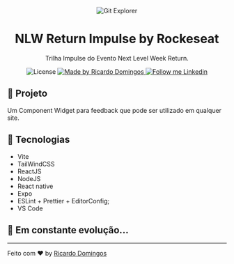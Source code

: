 <p align="center">
    <img alt="Git Explorer" src="./.github/Capa.png"/>
</p>

<h1 align="center">
	NLW Return Impulse by Rockeseat
</h1>

<p align="center">Trilha Impulse do Evento Next Level Week Return.</p>

<p align="center">
  <img alt="License" src="https://img.shields.io/badge/license-MIT-2ecc71">

  <a href="https://github.com/rickydomingos97">
    <img alt="Made by Ricardo Domingos" src="https://img.shields.io/badge/Made%20by-Ricky%20Domingos-2ecc71">
  </a>

  <a href="https://www.linkedin.com/in/rickydomingos/" target="_blank">
    <img alt="Follow me Linkedin" src="https://img.shields.io/badge/Follow%20up-rickydomingos-2ecc71?style=social&logo=linkedin">
  </a>
</p>

## 🚀 Projeto

Um Component Widget para feedback que pode ser utilizado em qualquer site.

## 🔧 Tecnologias

- Vite
- TailWindCSS
- ReactJS
- NodeJS
- React native
- Expo
- ESLint + Prettier + EditorConfig;
- VS Code

## 🚀 **Em constante evolução...**

---

Feito com ♥ by [Ricardo Domingos](https://www.linkedin.com/in/rickydomingos/)